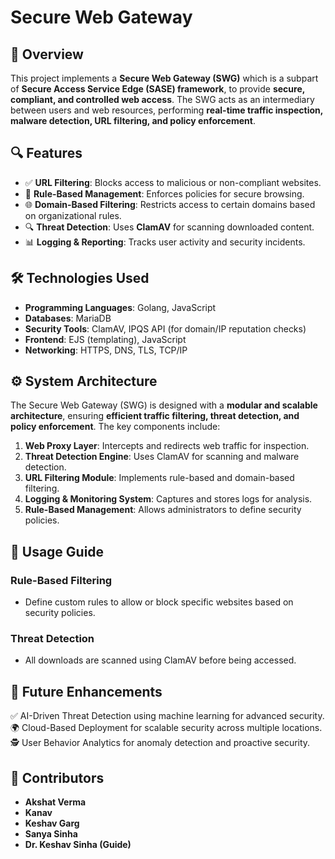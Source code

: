 # Secure Web Gateway  

## 📌 Overview
This project implements a **Secure Web Gateway (SWG)** which is a subpart of **Secure Access Service Edge (SASE) framework**, to provide **secure, compliant, and controlled web access**. 
The SWG acts as an intermediary between users and web resources, performing **real-time traffic inspection, malware detection, URL filtering, and policy enforcement**.

## 🔍 Features
- ✅ **URL Filtering**: Blocks access to malicious or non-compliant websites.
- 🔄 **Rule-Based Management**: Enforces policies for secure browsing.
- 🌐 **Domain-Based Filtering**: Restricts access to certain domains based on organizational rules.
- 🔍 **Threat Detection**: Uses **ClamAV** for scanning downloaded content.
- 📊 **Logging & Reporting**: Tracks user activity and security incidents.

## 🛠️ Technologies Used
- **Programming Languages**: Golang, JavaScript
- **Databases**: MariaDB
- **Security Tools**: ClamAV, IPQS API (for domain/IP reputation checks)
- **Frontend**: EJS (templating), JavaScript
- **Networking**: HTTPS, DNS, TLS, TCP/IP

## ⚙️ System Architecture
The Secure Web Gateway (SWG) is designed with a **modular and scalable architecture**, ensuring **efficient traffic filtering, threat detection, 
and policy enforcement**. The key components include:

1. **Web Proxy Layer**: Intercepts and redirects web traffic for inspection.
2. **Threat Detection Engine**: Uses ClamAV for scanning and malware detection.
3. **URL Filtering Module**: Implements rule-based and domain-based filtering.
4. **Logging & Monitoring System**: Captures and stores logs for analysis.
5. **Rule-Based Management**: Allows administrators to define security policies.


## 📜 Usage Guide
### Rule-Based Filtering
   - Define custom rules to allow or block specific websites based on security policies.
### Threat Detection
   - All downloads are scanned using ClamAV before being accessed.


## 🚀 Future Enhancements
✅ AI-Driven Threat Detection using machine learning for advanced security.
🌍 Cloud-Based Deployment for scalable security across multiple locations.
🕵️ User Behavior Analytics for anomaly detection and proactive security.

## 🤝 Contributors
  - **Akshat Verma**
  - **Kanav**
  - **Keshav Garg**
  - **Sanya Sinha**
  - **Dr. Keshav Sinha (Guide)**

